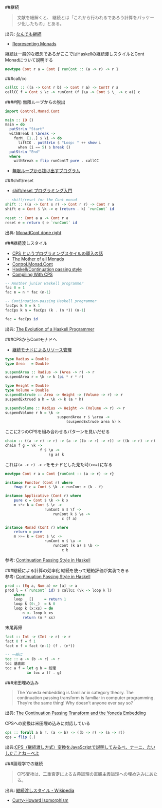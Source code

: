 ##継続

> 文献を紐解くと、 継続とは「これから行われるであろう計算をパッケージ化したもの」とある。

出典: [なんでも継続](http://practical-scheme.net/docs/cont-j.html)

* [Representing Monads](http://citeseerx.ist.psu.edu/viewdoc/summary?doi=10.1.1.43.8213)

継続は一般的な概念であるがここではHaskellの継続渡しスタイルとCont Monadについて説明する

```haskell
newtype Cont r a = Cont { runCont :: (a -> r) -> r }
```

###call/cc

```haskell
callCC :: ((a -> Cont r b) -> Cont r a) -> ContT r a
callCC f = Cont $ \c -> runCont (f (\a -> Cont $ \_ -> c a)) c
```

####例) 無限ループからの脱出

```haskell
import Control.Monad.Cont

main :: IO ()
main = do
  putStrLn "Start"
  withBreak $ \break ->
    forM_ [1..] $ \i -> do
      liftIO . putStrLn $ "Loop: " ++ show i
      when (i == 5) $ break ()
  putStrLn "End"
  where
    withBreak = flip runContT pure . callCC
```

* [無限ループから抜け出すプログラム](http://qiita.com/lotz/items/a1ff5725e918e216940e)

###shift/reset
* [shift/reset プログラミング入門](http://pllab.is.ocha.ac.jp/~asai/cw2011tutorial/main-j.pdf)

```haskell
-- shift/reset for the Cont monad
shift :: ((a -> Cont s r) -> Cont r r) -> Cont r a
shift e = Cont $ \k -> e (return . k) `runCont` id
 
reset :: Cont a a -> Cont r a 
reset e = return $ e `runCont` id
```

出典: [MonadCont done right](https://www.haskell.org/haskellwiki/MonadCont_done_right)

###継続渡しスタイル
* [CPS というプログラミングスタイルの導入の話](http://yuzumikan15.hatenablog.com/entry/2015/04/24/094610)
* [The Mother of all Monads](http://blog.sigfpe.com/2008/12/mother-of-all-monads.html)
* [Control.Monad.Cont](https://hackage.haskell.org/package/mtl/docs/Control-Monad-Cont.html)
* [Haskell/Continuation passing style](http://en.wikibooks.org/wiki/Haskell/Continuation_passing_style)
* [Compiling With CPS](http://jozefg.bitbucket.org/posts/2015-04-30-cps.html)

```haskell
-- Another junior Haskell programmer
fac 0 = 1
fac n = n * fac (n-1)

-- Continuation-passing Haskell programmer
facCps k 0 = k 1
facCps k n = facCps (k . (n *)) (n-1)

fac = facCps id
```

出典: [The Evolution of a Haskell Programmer](http://www.willamette.edu/~fruehr/haskell/evolution.html)

###CPSからContモナドへ
* [継続モナドによるリソース管理](http://qiita.com/tanakh/items/81fc1a0d9ae0af3865cb)

```haskell
type Radius = Double
type Area   = Double

suspendArea :: Radius -> (Area -> r) -> r
suspendArea r = \k -> k (pi * r * r)

type Height = Double
type Volume = Double
suspendExtrude :: Area -> Height -> (Volume -> r) -> r
suspendExtrued a h = \k -> k (a * h)

suspendVolume :: Radius -> Height -> (Volume -> r) -> r
suspendVolume r h = \k ->
                        suspendArea r $ \area ->
                            (suspendExtrude area h) k
```

ここに2つのCPSを組み合わせるパターンを見いだせる

```haskell
chain :: ((a -> r) -> r) -> (a -> ((b -> r) -> r)) -> ((b -> r) -> r)
chain f g = \k ->
                f $ \a ->
                    (g a) k
```

これは`(a -> r) -> r`をモナドとした見た時`(>>=)`になる

```haskell
newtype Cont r a = Cont {runCont :: (a -> r) -> r}

instance Functor (Cont r) where
    fmap f c = Cont $ \k -> runCont c (k . f)

instance Applicative (Cont r) where
    pure x = Cont $ \k -> k x
    m <*> k = Cont $ \c ->
                  runCont m $ \f ->
                      runCont k $ \a ->
                          c (f a)

instance Monad (Cont r) where
    return = pure
    m >>= k = Cont $ \c ->
                  runCont m $ \a ->
                      runCont (k a) $ \b ->
                          c b
```
参考: [Continuation Passing Style in Haskell](http://begriffs.com/posts/2015-06-03-haskell-continuations.html)

###継続による計算の効率化
継続を使って短絡評価が実装できる  
参考: [Continuation Passing Style in Haskell](http://begriffs.com/posts/2015-06-03-haskell-continuations.html)

```haskell
prod :: (Eq a, Num a) => [a] -> a
prod l = (`runCont` id) $ callCC (\k -> loop k l)
    where
    loop _ []     = return 1
    loop k (0:_)  = k 0
    loop k (x:xs) = do
        n <- loop k xs
        return (n * xs)
```

末尾再帰

```haskell
fact :: Int -> (Int -> r) -> r
fact 0 f = f 1
fact n f = fact (n-1) (f . (n*))

-- 一般に
toc :: a -> (b -> r) -> r
toc 基底部
toc a f = let g b = 処理
          in toc a (f . g)
```

###米田埋め込み

> The Yoneda embedding is familiar in category theory. The continuation passing transform is familiar in computer programming.
> They’re the same thing! Why doesn’t anyone ever say so?

出典: [The Continuation Passing Transform and the Yoneda Embedding](https://golem.ph.utexas.edu/category/2008/01/the_continuation_passing_trans.html)

CPSへの変換は米田埋め込みに対応している

```haskell
cps :: forall a b r. (a -> b) -> ((b -> r) -> (a -> r))
cps = flip (.)
```

出典:[CPS（継続渡し方式）変換をJavaScriptで説明してみるべ、ナーニ、たいしたことねーべよ](http://d.hatena.ne.jp/m-hiyama/20080116/1200468797)

###論理学での継続

> CPS変換は、二重否定による古典論理の直観主義論理への埋め込みにあたる。

出典: [継続渡しスタイル - Wikipedia](http://ja.wikipedia.org/wiki/%E7%B6%99%E7%B6%9A%E6%B8%A1%E3%81%97%E3%82%B9%E3%82%BF%E3%82%A4%E3%83%AB)

* [Curry-Howard Isomorphism](http://www.kmonos.net/wlog/61.html#_0538060508)

